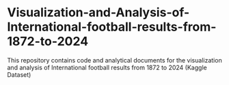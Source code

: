# Visualization-and-Analysis-of-International-football-results-from-1872-to-2024
This repository contains code and analytical documents for the visualization and analysis of International football results from 1872 to 2024 (Kaggle Dataset)
